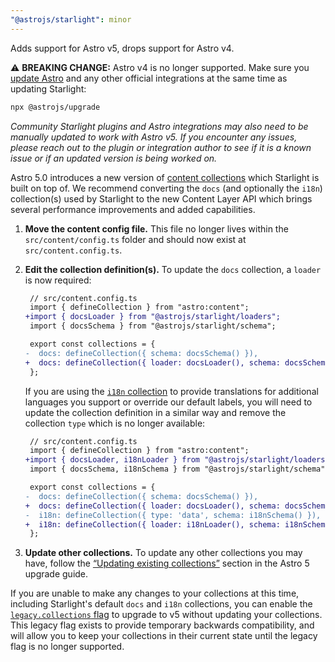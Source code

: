 ```yaml
---
"@astrojs/starlight": minor
---
```


Adds support for Astro v5, drops support for Astro v4.

⚠️ **BREAKING CHANGE:** Astro v4 is no longer supported. Make sure you [update Astro](https://docs.astro.build/en/guides/upgrade-to/v5/) and any other official integrations at the same time as updating Starlight:

```sh
npx @astrojs/upgrade
```

_Community Starlight plugins and Astro integrations may also need to be manually updated to work with Astro v5. If you encounter any issues, please reach out to the plugin or integration author to see if it is a known issue or if an updated version is being worked on._

Astro 5.0 introduces a new version of [content collections](https://docs.astro.build/en/guides/content-collections/) which Starlight is built on top of. We recommend converting the `docs` (and optionally the `i18n`) collection(s) used by Starlight to the new Content Layer API which brings several performance improvements and added capabilities.

1. **Move the content config file.** This file no longer lives within the `src/content/config.ts` folder and should now exist at `src/content.config.ts`.


1. **Edit the collection definition(s).** To update the `docs` collection, a `loader` is now required:

   ```diff
    // src/content.config.ts
    import { defineCollection } from "astro:content";
   +import { docsLoader } from "@astrojs/starlight/loaders";
    import { docsSchema } from "@astrojs/starlight/schema";

    export const collections = {
   -  docs: defineCollection({ schema: docsSchema() }),
   +  docs: defineCollection({ loader: docsLoader(), schema: docsSchema() }),
    };
   ```

   If you are using the [`i18n` collection](https://starlight.astro.build/guides/i18n/#translate-starlights-ui) to provide translations for additional languages you support or override our default labels, you will need to update the collection definition in a similar way and remove the collection `type` which is no longer available:

   ```diff
    // src/content.config.ts
    import { defineCollection } from "astro:content";
   +import { docsLoader, i18nLoader } from "@astrojs/starlight/loaders";
    import { docsSchema, i18nSchema } from "@astrojs/starlight/schema";

    export const collections = {
   -  docs: defineCollection({ schema: docsSchema() }),
   +  docs: defineCollection({ loader: docsLoader(), schema: docsSchema() }),
   -  i18n: defineCollection({ type: 'data', schema: i18nSchema() }),
   +  i18n: defineCollection({ loader: i18nLoader(), schema: i18nSchema() }),
    };
   ```

1. **Update other collections.** To update any other collections you may have, follow the [“Updating existing collections”](https://docs.astro.build/en/guides/upgrade-to/v5/#updating-existing-collections) section in the Astro 5 upgrade guide.

If you are unable to make any changes to your collections at this time, including Starlight's default `docs` and `i18n` collections, you can enable the [`legacy.collections` flag](https://docs.astro.build/en/reference/legacy-flags/) to upgrade to v5 without updating your collections. This legacy flag exists to provide temporary backwards compatibility, and will allow you to keep your collections in their current state until the legacy flag is no longer supported.
